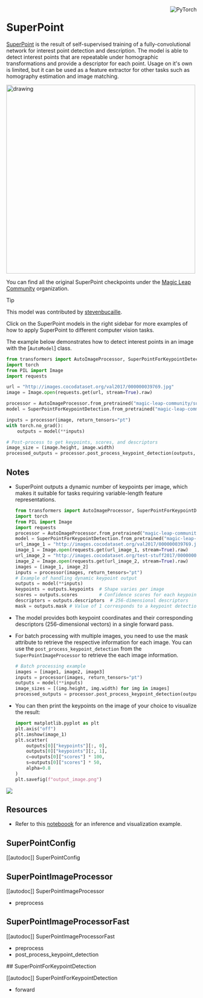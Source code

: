 <!--Copyright 2024 The HuggingFace Team. All rights reserved.

Licensed under the MIT License; you may not use this file except in compliance with
the License.

Unless required by applicable law or agreed to in writing, software distributed under the License is distributed on
an "AS IS" BASIS, WITHOUT WARRANTIES OR CONDITIONS OF ANY KIND, either express or implied. See the License for the
specific language governing permissions and limitations under the License.

⚠️ Note that this file is in Markdown but contain specific syntax for our doc-builder (similar to MDX) that may not be
rendered properly in your Markdown viewer.

-->

<div style="float: right;">
    <div class="flex flex-wrap space-x-1">
        <img alt="PyTorch" src="https://img.shields.io/badge/PyTorch-DE3412?style=flat&logo=pytorch&logoColor=white" >
    </div>
</div>

# SuperPoint

[SuperPoint](https://huggingface.co/papers/1712.07629) is the result of self-supervised training of a fully-convolutional network for interest point detection and description. The model is able to detect interest points that are repeatable under homographic transformations and provide a descriptor for each point. Usage on it's own is limited, but it can be used as a feature extractor for other tasks such as homography estimation and image matching.

<img src="https://huggingface.co/datasets/huggingface/documentation-images/resolve/main/transformers/model_doc/superpoint_architecture.png"
alt="drawing" width="500"/>

You can find all the original SuperPoint checkpoints under the [Magic Leap Community](https://huggingface.co/magic-leap-community) organization.

> [!TIP]
> This model was contributed by [stevenbucaille](https://huggingface.co/stevenbucaille).
>
> Click on the SuperPoint models in the right sidebar for more examples of how to apply SuperPoint to different computer vision tasks.



The example below demonstrates how to detect interest points in an image with the [`AutoModel`] class.
<hfoptions id="usage">
<hfoption id="AutoModel">

```py
from transformers import AutoImageProcessor, SuperPointForKeypointDetection
import torch
from PIL import Image
import requests

url = "http://images.cocodataset.org/val2017/000000039769.jpg"
image = Image.open(requests.get(url, stream=True).raw)

processor = AutoImageProcessor.from_pretrained("magic-leap-community/superpoint")
model = SuperPointForKeypointDetection.from_pretrained("magic-leap-community/superpoint")

inputs = processor(image, return_tensors="pt")
with torch.no_grad():
    outputs = model(**inputs)

# Post-process to get keypoints, scores, and descriptors
image_size = (image.height, image.width)
processed_outputs = processor.post_process_keypoint_detection(outputs, [image_size])
```

</hfoption>
</hfoptions>

## Notes

- SuperPoint outputs a dynamic number of keypoints per image, which makes it suitable for tasks requiring variable-length feature representations.

    ```py
    from transformers import AutoImageProcessor, SuperPointForKeypointDetection
    import torch
    from PIL import Image
    import requests
    processor = AutoImageProcessor.from_pretrained("magic-leap-community/superpoint")
    model = SuperPointForKeypointDetection.from_pretrained("magic-leap-community/superpoint")
    url_image_1 = "http://images.cocodataset.org/val2017/000000039769.jpg"
    image_1 = Image.open(requests.get(url_image_1, stream=True).raw)
    url_image_2 = "http://images.cocodataset.org/test-stuff2017/000000000568.jpg"
    image_2 = Image.open(requests.get(url_image_2, stream=True).raw)
    images = [image_1, image_2]
    inputs = processor(images, return_tensors="pt")
    # Example of handling dynamic keypoint output
    outputs = model(**inputs)
    keypoints = outputs.keypoints  # Shape varies per image
    scores = outputs.scores        # Confidence scores for each keypoint
    descriptors = outputs.descriptors  # 256-dimensional descriptors
    mask = outputs.mask # Value of 1 corresponds to a keypoint detection
    ```

- The model provides both keypoint coordinates and their corresponding descriptors (256-dimensional vectors) in a single forward pass.
- For batch processing with multiple images, you need to use the mask attribute to retrieve the respective information for each image. You can use the `post_process_keypoint_detection` from the `SuperPointImageProcessor` to retrieve the each image information.

    ```py
    # Batch processing example
    images = [image1, image2, image3]
    inputs = processor(images, return_tensors="pt")
    outputs = model(**inputs)
    image_sizes = [(img.height, img.width) for img in images]
    processed_outputs = processor.post_process_keypoint_detection(outputs, image_sizes)
    ```

- You can then print the keypoints on the image of your choice to visualize the result:
    ```py
    import matplotlib.pyplot as plt
    plt.axis("off")
    plt.imshow(image_1)
    plt.scatter(
        outputs[0]["keypoints"][:, 0],
        outputs[0]["keypoints"][:, 1],
        c=outputs[0]["scores"] * 100,
        s=outputs[0]["scores"] * 50,
        alpha=0.8
    )
    plt.savefig(f"output_image.png")
    ```

<div class="flex justify-center">
    <img src="https://cdn-uploads.huggingface.co/production/uploads/632885ba1558dac67c440aa8/ZtFmphEhx8tcbEQqOolyE.png">
</div>

## Resources

- Refer to this [noteboook](https://github.com/NielsRogge/Transformers-Tutorials/blob/master/SuperPoint/Inference_with_SuperPoint_to_detect_interest_points_in_an_image.ipynb) for an inference and visualization example.

## SuperPointConfig

[[autodoc]] SuperPointConfig

## SuperPointImageProcessor

[[autodoc]] SuperPointImageProcessor

- preprocess

## SuperPointImageProcessorFast

[[autodoc]] SuperPointImageProcessorFast
- preprocess
- post_process_keypoint_detection

<frameworkcontent>
<pt>
## SuperPointForKeypointDetection

[[autodoc]] SuperPointForKeypointDetection

- forward

</pt>
